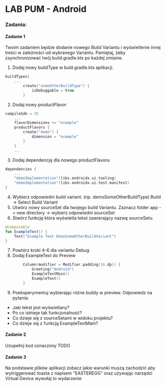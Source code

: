 # LAB PUM - Android
### Zadania:

#### Zadanie 1
Twoim zadaniem będzie dodanie nowego Build Variantu i wyświetlenie innej treści w zależności od wybranego Variantu. Pamiętaj, żeby zsynchronizować twój build.gradle.kts po każdej zmianie.


1. Dodaj nowy buildType w buld.gradle.kts aplikacji.
```kotlin 
buildTypes{
    ...
        create("someOtherBuildType") {
            isDebuggable = true
        }
```
2. Dodaj nowy productFlavor
```kotlin
compileSdk = 35
    ...
    flavorDimensions += "example"
    productFlavors {
        create("demo") {
            dimension = "example"
        }
    }
    ...
```
3. Dodaj dependencję dla nowego productFlavoru 
```kotlin
dependencies {
    ...
    "demoImplementation"(libs.androidx.ui.tooling)
    "demoImplementation"(libs.androidx.ui.test.manifest)
}
```
4. Wybierz odpowiedni build variant. (np. demoSomeOtherBuildType) Build -> Select Build Variant
5. Utwórz nowy sourceSet dla twojego build Variantu. Zaznacz folder app -> new directory -> wybierz odpowiedni sourceSet
6. Stwórz funkcję która wyświetla tekst zawierający nazwę sourceSetu.
```kotlin
@Composable
fun ExampleText() {
    Text("Example Text DemoSomeOtherBuildVariant")
}
```
7. Powtórz kroki 4-6 dla variantu Debug
8. Dodaj ExampleText do Preview
```kotlin
        Column(modifier = Modifier.padding(16.dp)) {
            Greeting("Android")
            ExampleTextMain()
            ExampleText()
        }
```
9. Poeksperymentuj wybierając różne buildy w preview. Odpowiedz na pytania:
- Jaki tekst jest wyświetlany?
- Po co istnieje tak funkcjonalność?
- Co dzieje się z sourceSetami w widoku projektu?
- Co dzieje się z funkcją ExampleTextMain?

#### Zadanie 2
Uzupełnij kod oznaczony TODO

#### Zadanie 3
Na podstawie plików aplikacji zobacz jakie warunki muszą zachodzić aby wytriggerować toasta z napisem "EASTEREGG" oraz używając narzędzi Virtual Device wywołaj to wydarzenie
